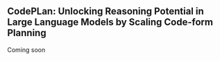 ## CodePLan: Unlocking Reasoning Potential in Large Language Models by Scaling Code-form Planning

Coming soon